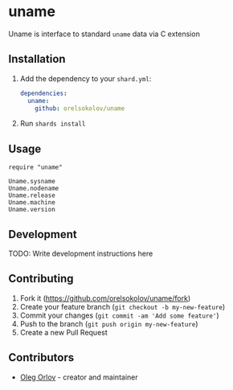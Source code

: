 # uname

Uname is interface to standard `uname` data via C extension

## Installation

1. Add the dependency to your `shard.yml`:

   ```yaml
   dependencies:
     uname:
       github: orelsokolov/uname
   ```

2. Run `shards install`

## Usage

```crystal
require "uname"

Uname.sysname
Uname.nodename
Uname.release
Uname.machine
Uname.version
```


## Development

TODO: Write development instructions here

## Contributing

1. Fork it (<https://github.com/orelsokolov/uname/fork>)
2. Create your feature branch (`git checkout -b my-new-feature`)
3. Commit your changes (`git commit -am 'Add some feature'`)
4. Push to the branch (`git push origin my-new-feature`)
5. Create a new Pull Request

## Contributors

- [Oleg Orlov](https://github.com/orelsokolov) - creator and maintainer
